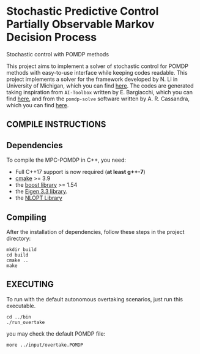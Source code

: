 # Stochastic Predictive Control Partially Observable Markov Decision Process

Stochastic control with POMDP methods

This project aims to implement a solver of stochastic control for POMDP methods with easy-to-use interface while keeping codes readable. This project implements a solver for the framework developed by N. Li in University of Michigan, which you can find [here](https://asmedigitalcollection.asme.org/dynamicsystems/article/726497/Stochastic-Predictive-Control-for-Partially). The codes are generated taking inspiration from `AI-Toolbox` written by E. Bargiacchi, which you can find [here](https://github.com/Svalorzen/AI-Toolbox), and from the `pomdp-solve` software written by A. R. Cassandra, which you can find [here](http://www.pomdp.org/code/index.shtml). 

## COMPILE INSTRUCTIONS

Dependencies
------------
To compile the MPC-POMDP in C++, you need:

- Full C++17 support is now required (**at least g++-7**)
- [cmake](http://www.cmake.org/) >= 3.9
- the [boost library](http://www.boost.org/) >= 1.54
- the [Eigen 3.3 library](http://eigen.tuxfamily.org/index.php?title=Main_Page).
- the [NLOPT Library](https://nlopt.readthedocs.io/)

Compiling
-----------

After the installation of dependencies, follow these steps in the project directory:

```
mkdir build
cd build
cmake ..
make
```

## EXECUTING
To run with the default autonomous overtaking scenarios, just run 
this executable.

```
cd ../bin
./run_overtake
```

you may check the default POMDP file:

```
more ../input/overtake.POMDP
```
